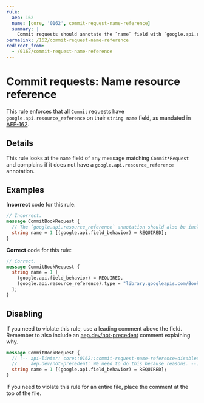 ```yaml
---
rule:
  aep: 162
  name: [core, '0162', commit-request-name-reference]
  summary: |
    Commit requests should annotate the `name` field with `google.api.resource_reference`.
permalink: /162/commit-request-name-reference
redirect_from:
  - /0162/commit-request-name-reference
---
```


# Commit requests: Name resource reference

This rule enforces that all `Commit` requests have
`google.api.resource_reference` on their `string name` field, as mandated in
[AEP-162][].

## Details

This rule looks at the `name` field of any message matching `Commit*Request`
and complains if it does not have a `google.api.resource_reference` annotation.

## Examples

**Incorrect** code for this rule:

```proto
// Incorrect.
message CommitBookRequest {
  // The `google.api.resource_reference` annotation should also be included.
  string name = 1 [(google.api.field_behavior) = REQUIRED];
}
```

**Correct** code for this rule:

```proto
// Correct.
message CommitBookRequest {
  string name = 1 [
    (google.api.field_behavior) = REQUIRED,
    (google.api.resource_reference).type = "library.googleapis.com/Book"
  ];
}
```

## Disabling

If you need to violate this rule, use a leading comment above the field.
Remember to also include an [aep.dev/not-precedent][] comment explaining why.

```proto
message CommitBookRequest {
  // (-- api-linter: core::0162::commit-request-name-reference=disabled
  //     aep.dev/not-precedent: We need to do this because reasons. --)
  string name = 1 [(google.api.field_behavior) = REQUIRED];
}
```

If you need to violate this rule for an entire file, place the comment at the
top of the file.

[aep-162]: https://aep.dev/162
[aep.dev/not-precedent]: https://aep.dev/not-precedent

